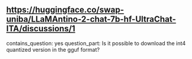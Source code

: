 ## https://huggingface.co/swap-uniba/LLaMAntino-2-chat-7b-hf-UltraChat-ITA/discussions/1

contains_question: yes
question_part: Is it possible to download the int4 quantized version in the gguf format?